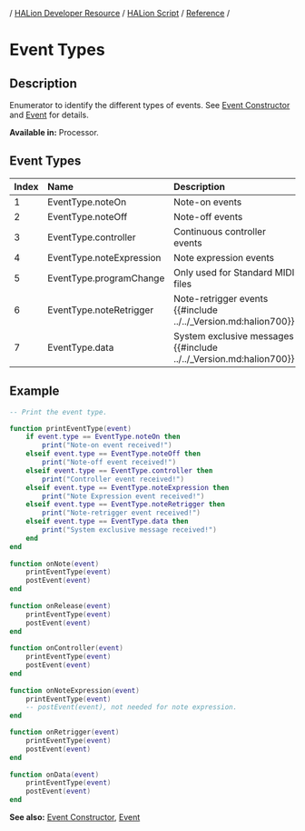 / [HALion Developer Resource](../../HALion-Developer-Resource.md) / [HALion Script](./HALion-Script.md) / [Reference](./Reference.md) /

# Event Types

## Description

Enumerator to identify the different types of events. See [Event Constructor](./Event-Constructor.md) and [Event](./Event.md) for details.

**Available in:** Processor.

## Event Types

|Index|Name|Description|
|:-|:-|:-|
|1|EventType.noteOn|Note-on events|
|2|EventType.noteOff|Note-off events|
|3|EventType.controller|Continuous controller events|
|4|EventType.noteExpression|Note expression events|
|5|EventType.programChange|Only used for Standard MIDI files|
|6|EventType.noteRetrigger|Note-retrigger events {{#include ../../_Version.md:halion700}}|
|7|EventType.data|System exclusive messages {{#include ../../_Version.md:halion700}}|

## Example

```lua
-- Print the event type.

function printEventType(event)
    if event.type == EventType.noteOn then
        print("Note-on event received!")
    elseif event.type == EventType.noteOff then
        print("Note-off event received!")
    elseif event.type == EventType.controller then
        print("Controller event received!")
    elseif event.type == EventType.noteExpression then
        print("Note Expression event received!")
    elseif event.type == EventType.noteRetrigger then
        print("Note-retrigger event received!")
    elseif event.type == EventType.data then
        print("System exclusive message received!")
    end
end
 
function onNote(event)
    printEventType(event)
    postEvent(event)
end
  
function onRelease(event)
    printEventType(event)
    postEvent(event)
end
   
function onController(event)
    printEventType(event)
    postEvent(event)
end
   
function onNoteExpression(event)
    printEventType(event)
    -- postEvent(event), not needed for note expression.
end

function onRetrigger(event)
    printEventType(event)
    postEvent(event)
end
 
function onData(event)
    printEventType(event)
    postEvent(event)
end
```

**See also:** [Event Constructor](./Event-Constructor.md), [Event](./Event.md)